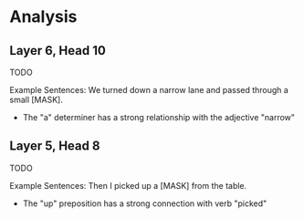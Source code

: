 # Analysis

## Layer 6, Head 10

TODO

Example Sentences: We turned down a narrow lane and passed through a small [MASK].
- The "a" determiner has a strong relationship with the adjective "narrow"


## Layer 5, Head 8

TODO

Example Sentences: Then I picked up a [MASK] from the table.
- The "up" preposition has a strong connection with verb "picked"


